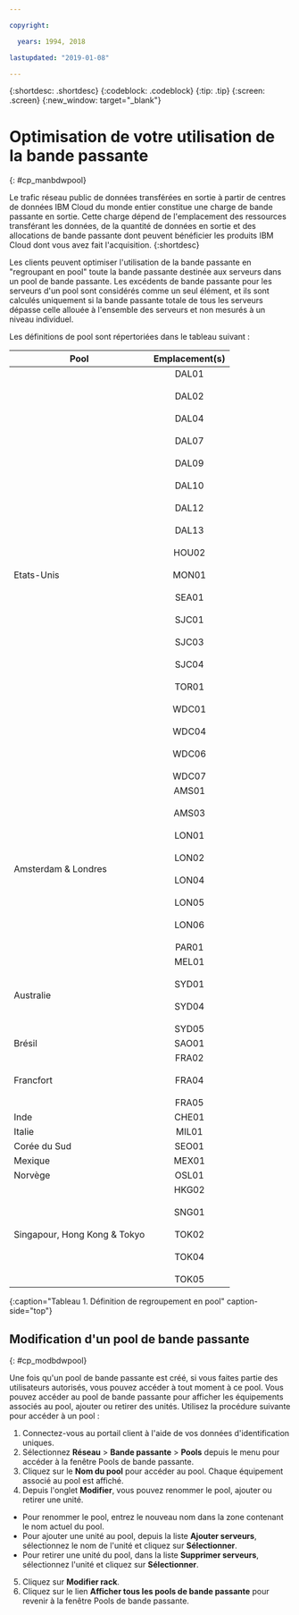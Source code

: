 ```yaml
---

copyright:

  years: 1994, 2018

lastupdated: "2019-01-08"

---
```


{:shortdesc: .shortdesc}
{:codeblock: .codeblock}
{:tip: .tip}
{:screen: .screen}
{:new_window: target="_blank"}


# Optimisation de votre utilisation de la bande passante
{: #cp_manbdwpool}

Le trafic réseau public de données transférées en sortie à partir de centres de données IBM Cloud du monde entier constitue une charge de bande passante en sortie. Cette charge dépend de l'emplacement des ressources transférant les données, de la quantité de données en sortie et des allocations de bande passante dont peuvent bénéficier les produits IBM Cloud dont vous avez fait l'acquisition.
{:shortdesc} 

Les clients peuvent optimiser l'utilisation de la bande passante en "regroupant en pool" toute la bande passante destinée aux serveurs dans un pool de bande passante. Les excédents de bande passante pour les serveurs d'un pool sont considérés comme un seul élément, et ils sont calculés uniquement si la bande passante totale de tous les serveurs dépasse celle allouée à l'ensemble des serveurs et non mesurés à un niveau individuel. 

Les définitions de pool sont répertoriées dans le tableau suivant : 

| Pool      | Emplacement(s)          |
| ------------- |:-------------:|
| Etats-Unis    | DAL01<br/><br/>DAL02<br/><br/>DAL04<br/><br/>DAL07<br/><br/>DAL09<br/><br/>DAL10<br/><br/>DAL12<br/><br/>DAL13<br/><br/>HOU02<br/><br/>MON01<br/><br/>SEA01<br/><br/>SJC01<br/><br/>SJC03<br/><br/>SJC04<br/><br/>TOR01<br/><br/>WDC01<br/><br/>WDC04<br/><br/>WDC06<br/><br/>WDC07|
| Amsterdam & Londres | AMS01<br/><br/>AMS03<br/><br/>LON01<br/><br/>LON02<br/><br/>LON04<br/><br/>LON05<br/><br/>LON06<br/><br/>PAR01 |
| Australie | MEL01<br/><br/>SYD01<br/><br/>SYD04<br/><br/>SYD05 |
| Brésil | SAO01 |
| Francfort | FRA02<br/><br/>FRA04<br/><br/>FRA05 |
| Inde | CHE01 |
| Italie | MIL01 |
| Corée du Sud | SEO01 | 
| Mexique | MEX01 | 
| Norvège | OSL01 | 
| Singapour, Hong Kong & Tokyo | HKG02<br/><br/>SNG01<br/><br/>TOK02<br/><br/>TOK04<br/><br/>TOK05 |
{:caption="Tableau 1. Définition de regroupement en pool" caption-side="top"}


## Modification d'un pool de bande passante
{: #cp_modbdwpool}

Une fois qu'un pool de bande passante est créé, si vous faites partie des utilisateurs autorisés, vous pouvez accéder à tout moment à ce pool. Vous pouvez accéder au pool de bande passante pour afficher les équipements associés au pool, ajouter ou retirer des unités. Utilisez la procédure suivante pour accéder à un pool :

1. Connectez-vous au portail client à l'aide de vos données d'identification uniques.
2. Sélectionnez **Réseau** > **Bande passante** > **Pools** depuis le menu pour accéder à la fenêtre Pools de bande passante.
3. Cliquez sur le **Nom du pool** pour accéder au pool. Chaque équipement associé au pool est affiché.
4. Depuis l'onglet **Modifier**, vous pouvez renommer le pool, ajouter ou retirer une unité.
  * Pour renommer le pool, entrez le nouveau nom dans la zone contenant le nom actuel du pool.
  * Pour ajouter une unité au pool, depuis la liste **Ajouter serveurs**, sélectionnez le nom de l'unité et cliquez sur **Sélectionner**.
  * Pour retirer une unité du pool, dans la liste **Supprimer serveurs**, sélectionnez l'unité et cliquez sur **Sélectionner**.
5. Cliquez sur **Modifier rack**.
6. Cliquez sur le lien **Afficher tous les pools de bande passante** pour revenir à la fenêtre Pools de bande passante.
